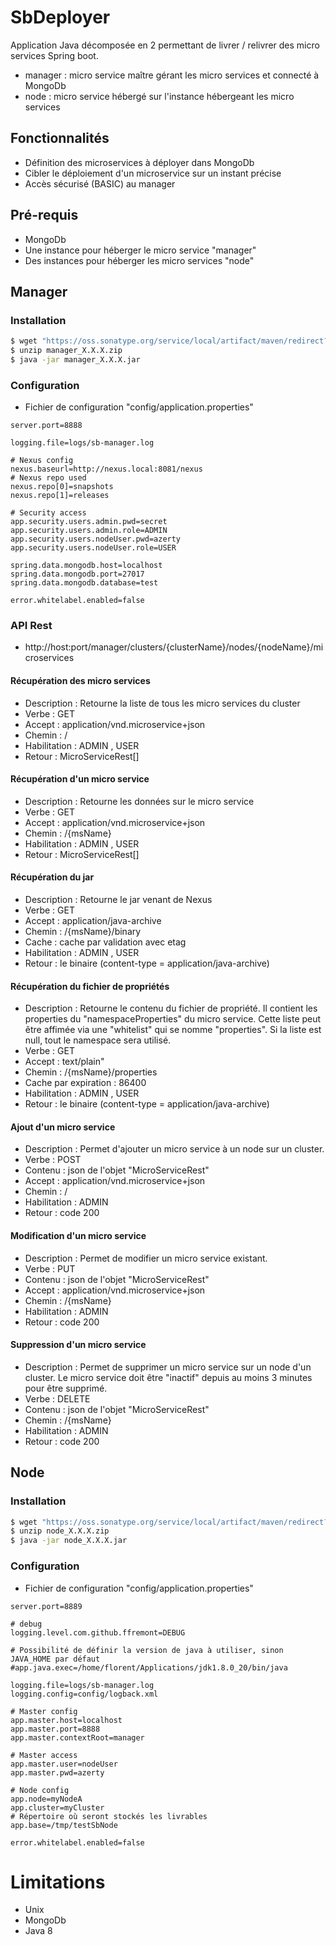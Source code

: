 # SbDeployer

Application Java décomposée en 2 permettant de livrer / relivrer des micro services Spring boot.
- manager : micro service maître gérant les micro services et connecté à MongoDb
- node : micro service hébergé sur l'instance hébergeant les micro services

## Fonctionnalités
* Définition des microservices à déployer dans MongoDb
* Cibler le déploiement d'un microservice sur un instant précise
* Accès sécurisé (BASIC) au manager

## Pré-requis
* MongoDb
* Une instance pour héberger le micro service "manager"
* Des instances pour héberger les micro services "node"


## Manager
### Installation
```bash
$ wget "https://oss.sonatype.org/service/local/artifact/maven/redirect?r=releases&g=com.github.ffremont.microservices.springboot&a=manager&v=X.X.X&e=zip&c=package" -O manager_X.X.X.zip
$ unzip manager_X.X.X.zip
$ java -jar manager_X.X.X.jar
```
### Configuration
 * Fichier de configuration "config/application.properties"
```properties
server.port=8888

logging.file=logs/sb-manager.log

# Nexus config
nexus.baseurl=http://nexus.local:8081/nexus
# Nexus repo used
nexus.repo[0]=snapshots
nexus.repo[1]=releases

# Security access
app.security.users.admin.pwd=secret
app.security.users.admin.role=ADMIN
app.security.users.nodeUser.pwd=azerty
app.security.users.nodeUser.role=USER

spring.data.mongodb.host=localhost
spring.data.mongodb.port=27017
spring.data.mongodb.database=test

error.whitelabel.enabled=false
```

### API Rest
 * http://host:port/manager/clusters/{clusterName}/nodes/{nodeName}/microservices
 
#### Récupération des micro services
 * Description : Retourne la liste de tous les micro services du cluster
 * Verbe : GET
 * Accept : application/vnd.microservice+json
 * Chemin : /
 * Habilitation : ADMIN , USER
 * Retour : MicroServiceRest[]
 
#### Récupération d'un micro service
 * Description : Retourne les données sur le micro service
 * Verbe : GET
 * Accept : application/vnd.microservice+json
 * Chemin : /{msName}
 * Habilitation : ADMIN , USER
 * Retour : MicroServiceRest[]
 
#### Récupération du jar
 * Description : Retourne le jar venant de Nexus
 * Verbe : GET
 * Accept : application/java-archive
 * Chemin : /{msName}/binary
 * Cache : cache par validation avec etag
 * Habilitation : ADMIN , USER
 * Retour : le binaire (content-type = application/java-archive)
  
#### Récupération du fichier de propriétés
 * Description : Retourne le contenu du fichier de propriété. Il contient les properties du "namespaceProperties" du micro service. Cette liste peut être affimée via une "whitelist" qui se nomme "properties". Si la liste est null, tout le namespace sera utilisé.
 * Verbe : GET
 * Accept : text/plain"
 * Chemin : /{msName}/properties
 * Cache par expiration : 86400
 * Habilitation : ADMIN , USER
 * Retour : le binaire (content-type = application/java-archive)

#### Ajout d'un micro service
 * Description : Permet d'ajouter un micro service à un node sur un cluster.
 * Verbe : POST
 * Contenu : json de l'objet "MicroServiceRest"
 * Accept : application/vnd.microservice+json
 * Chemin : /
 * Habilitation : ADMIN 
 * Retour : code 200

#### Modification d'un micro service
 * Description : Permet de modifier un micro service existant.
 * Verbe : PUT
 * Contenu : json de l'objet "MicroServiceRest"
 * Accept : application/vnd.microservice+json
 * Chemin : /{msName}
 * Habilitation : ADMIN 
 * Retour : code 200
 
#### Suppression d'un micro service
 * Description : Permet de supprimer un micro service sur un node d'un cluster. Le micro service doit être "inactif" depuis au moins 3 minutes pour être supprimé.
 * Verbe : DELETE
 * Contenu : json de l'objet "MicroServiceRest"
 * Chemin : /{msName}
 * Habilitation : ADMIN 
 * Retour : code 200

## Node
### Installation
```bash
$ wget "https://oss.sonatype.org/service/local/artifact/maven/redirect?r=releases&g=com.github.ffremont.microservices.springboot&a=node&v=X.X.X&e=zip&c=package" -O node_X.X.X.zip
$ unzip node_X.X.X.zip
$ java -jar node_X.X.X.jar
```
### Configuration
 * Fichier de configuration "config/application.properties"
```properties
server.port=8889

# debug
logging.level.com.github.ffremont=DEBUG

# Possibilité de définir la version de java à utiliser, sinon JAVA_HOME par défaut
#app.java.exec=/home/florent/Applications/jdk1.8.0_20/bin/java

logging.file=logs/sb-manager.log
logging.config=config/logback.xml

# Master config
app.master.host=localhost
app.master.port=8888
app.master.contextRoot=manager

# Master access
app.master.user=nodeUser
app.master.pwd=azerty

# Node config
app.node=myNodeA
app.cluster=myCluster
# Répertoire où seront stockés les livrables
app.base=/tmp/testSbNode

error.whitelabel.enabled=false
```
# Limitations
* Unix
* MongoDb
* Java 8
